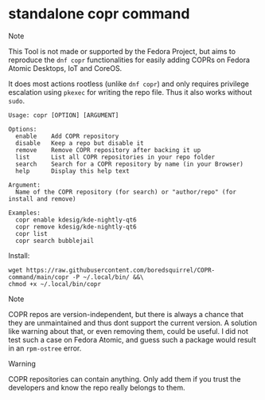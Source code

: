 # standalone copr command
> [!NOTE]
> This Tool is not made or supported by the Fedora Project,
but aims to reproduce the `dnf copr` functionalities for easily adding COPRs on Fedora Atomic Desktops, IoT and CoreOS.

It does most actions rootless (unlike `dnf copr`) and only requires privilege escalation using `pkexec` for writing the repo file. Thus it also works without `sudo`.

```
Usage: copr [OPTION] [ARGUMENT]

Options:
  enable    Add COPR repository
  disable   Keep a repo but disable it
  remove    Remove COPR repository after backing it up
  list      List all COPR repositories in your repo folder
  search    Search for a COPR repository by name (in your Browser)
  help      Display this help text

Argument:
  Name of the COPR repository (for search) or "author/repo" (for install and remove)

Examples:
  copr enable kdesig/kde-nightly-qt6
  copr remove kdesig/kde-nightly-qt6
  copr list
  copr search bubblejail
```

Install:

```
wget https://raw.githubusercontent.com/boredsquirrel/COPR-command/main/copr -P ~/.local/bin/ &&\
chmod +x ~/.local/bin/copr
```

> [!NOTE]
> COPR repos are version-independent, but there is always a chance that they are unmaintained and thus dont support the current version.
> A solution like warning about that, or even removing them, could be useful.
> I did not test such a case on Fedora Atomic, and guess such a package would result in an `rpm-ostree` error.

> [!WARNING]
> COPR repositories can contain anything. Only add them if you trust the developers and know the repo really belongs to them.
